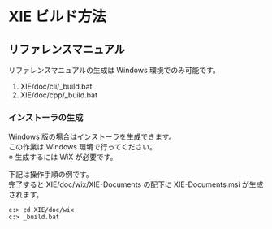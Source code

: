 XIE ビルド方法
===

## リファレンスマニュアル

リファレンスマニュアルの生成は Windows 環境でのみ可能です。  

1. XIE/doc/cli/\_build.bat  
2. XIE/doc/cpp/\_build.bat  

### インストーラの生成

Windows 版の場合はインストーラを生成できます。  
この作業は Windows 環境で行ってください。  
※ 生成するには WiX が必要です。  

下記は操作手順の例です。  
完了すると XIE/doc/wix/XIE-Documents の配下に XIE-Documents.msi が生成されます。  

	c:> cd XIE/doc/wix
	c:> _build.bat
